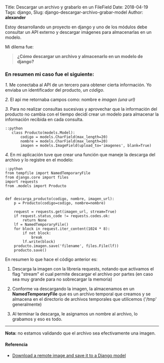 Title: Descargar un archivo y grabarlo en un FileField
Date: 2018-04-19
Tags: django,
Slug: django-descargar-archivo-grabar-model
Author: __alexander__

Estoy desarrollando un proyecto en django y uno de los módulos debe consultar un API externo y descargar imágenes para almacenarlas en un modelo.

Mi dilema fue:

> **¿Cómo descargar un archivo y almacenarlo en un modelo de django?**

### En resumen mi caso fue el siguiente:

*1.* Me conectaba al API de un tercero para obtener cierta información. Yo enviaba un identificador del producto, *un código*.

*2.* El api me retornaba campos como: nombre e *imagen (una url)*

*3.* Para no realizar consultas sucesivas y aprovechar que la información del producto no cambia con el tiempo decidí crear un modelo para almacenar la información recibida en cada consulta.

~~~
::python
   class Producto(models.Model):
       codigo = models.CharField(max_length=20)
       nombre = models.CharField(max_length=20)
       imagen = models.ImageField(upload_to='imagenes', blank=True)
~~~

*4.* En mi aplicación tuve que crear una función que maneje la descarga del archivo y lo registre en el modelo:

~~~
::python
from tempfile import NamedTemporaryFile
from django.core import files
import requests
from .models import Producto


def descarga_producto(codigo, nombre, imagen_url):
    p = Producto(codigo=codigo, nombre=nombre)

    request = requests.get(imagen_url, stream=True)
    if request.status_code != requests.codes.ok:
        return None
    lf = NamedTemporaryFile()
    for block in request.iter_content(1024 * 8):
        if not block:
            break
        lf.write(block)
    producto.imagen.save('filename', files.File(lf))
    producto.save()
~~~

En resumen lo que hace  el código anterior es:

1. Descarga la imagen con la librería requests, notando que activamos el flag "stream" el cual permite descargar el archivo por partes (en caso sea muy grande para no sobrecargar la memoria)

2. Conforme va descargando la imagen, la almacenamos en un **NamedTemporaryFile** que es un archivo temporal que creamos y se almacena en el directorio de archivos temporales que utilicemos ('/tmp' generalmente)

3. Al terminar la descarga, le asignamos un nombre al archivo, lo grabamos y eso es todo.

- - -

**Nota:** no estamos validando que el archivo sea efectivamente una imagen.

#### Referencia

- [Download a remote image and save it to a Django model
](!https://stackoverflow.com/a/16174886/1472750)


